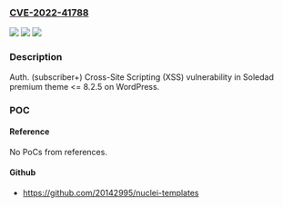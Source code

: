 ### [CVE-2022-41788](https://cve.mitre.org/cgi-bin/cvename.cgi?name=CVE-2022-41788)
![](https://img.shields.io/static/v1?label=Product&message=Soledad%20(WordPress%20theme)&color=blue)
![](https://img.shields.io/static/v1?label=Version&message=%3C%3D%208.2.5%3C%3D%208.2.5%20&color=brighgreen)
![](https://img.shields.io/static/v1?label=Vulnerability&message=CWE-79%20Cross-site%20Scripting%20(XSS)&color=brighgreen)

### Description

Auth. (subscriber+) Cross-Site Scripting (XSS) vulnerability in Soledad premium theme <= 8.2.5 on WordPress.

### POC

#### Reference
No PoCs from references.

#### Github
- https://github.com/20142995/nuclei-templates

